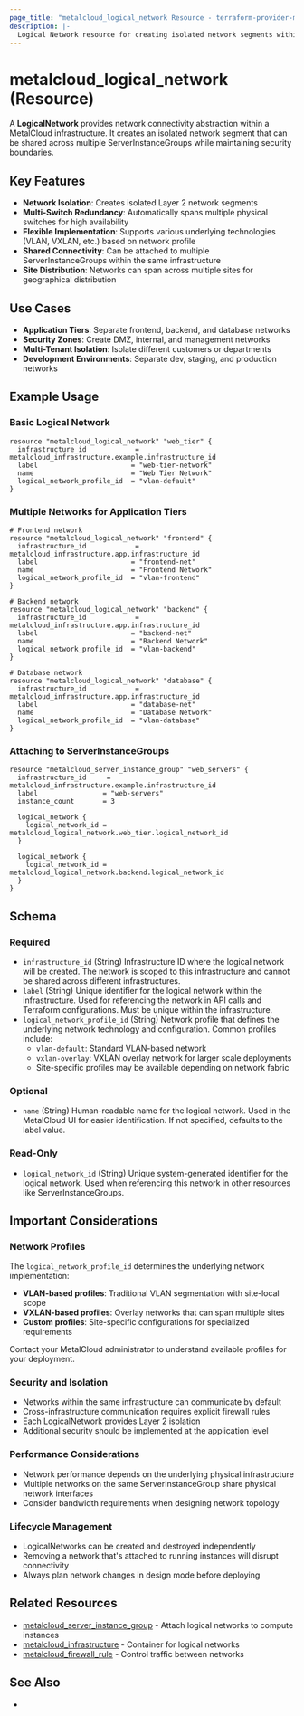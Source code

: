 ```yaml
---
page_title: "metalcloud_logical_network Resource - terraform-provider-metalcloud"
description: |-
  Logical Network resource for creating isolated network segments within MetalCloud infrastructures
---
```


# metalcloud_logical_network (Resource)

A **LogicalNetwork** provides network connectivity abstraction within a MetalCloud infrastructure. It creates an isolated network segment that can be shared across multiple ServerInstanceGroups while maintaining security boundaries.

## Key Features

- **Network Isolation**: Creates isolated Layer 2 network segments
- **Multi-Switch Redundancy**: Automatically spans multiple physical switches for high availability
- **Flexible Implementation**: Supports various underlying technologies (VLAN, VXLAN, etc.) based on network profile
- **Shared Connectivity**: Can be attached to multiple ServerInstanceGroups within the same infrastructure
- **Site Distribution**: Networks can span across multiple sites for geographical distribution

## Use Cases

- **Application Tiers**: Separate frontend, backend, and database networks
- **Security Zones**: Create DMZ, internal, and management networks
- **Multi-Tenant Isolation**: Isolate different customers or departments
- **Development Environments**: Separate dev, staging, and production networks

## Example Usage

### Basic Logical Network

```hcl
resource "metalcloud_logical_network" "web_tier" {
  infrastructure_id            = metalcloud_infrastructure.example.infrastructure_id
  label                       = "web-tier-network"
  name                        = "Web Tier Network"
  logical_network_profile_id  = "vlan-default"
}
```

### Multiple Networks for Application Tiers

```hcl
# Frontend network
resource "metalcloud_logical_network" "frontend" {
  infrastructure_id            = metalcloud_infrastructure.app.infrastructure_id
  label                       = "frontend-net"
  name                        = "Frontend Network"
  logical_network_profile_id  = "vlan-frontend"
}

# Backend network
resource "metalcloud_logical_network" "backend" {
  infrastructure_id            = metalcloud_infrastructure.app.infrastructure_id
  label                       = "backend-net"
  name                        = "Backend Network"
  logical_network_profile_id  = "vlan-backend"
}

# Database network
resource "metalcloud_logical_network" "database" {
  infrastructure_id            = metalcloud_infrastructure.app.infrastructure_id
  label                       = "database-net"
  name                        = "Database Network"
  logical_network_profile_id  = "vlan-database"
}
```

### Attaching to ServerInstanceGroups

```hcl
resource "metalcloud_server_instance_group" "web_servers" {
  infrastructure_id     = metalcloud_infrastructure.example.infrastructure_id
  label                = "web-servers"
  instance_count       = 3
  
  logical_network {
    logical_network_id = metalcloud_logical_network.web_tier.logical_network_id
  }
  
  logical_network {
    logical_network_id = metalcloud_logical_network.backend.logical_network_id
  }
}
```

## Schema

### Required

- `infrastructure_id` (String) Infrastructure ID where the logical network will be created. The network is scoped to this infrastructure and cannot be shared across different infrastructures.
- `label` (String) Unique identifier for the logical network within the infrastructure. Used for referencing the network in API calls and Terraform configurations. Must be unique within the infrastructure.
- `logical_network_profile_id` (String) Network profile that defines the underlying network technology and configuration. Common profiles include:
  - `vlan-default`: Standard VLAN-based network
  - `vxlan-overlay`: VXLAN overlay network for larger scale deployments
  - Site-specific profiles may be available depending on network fabric

### Optional

- `name` (String) Human-readable name for the logical network. Used in the MetalCloud UI for easier identification. If not specified, defaults to the label value.

### Read-Only

- `logical_network_id` (String) Unique system-generated identifier for the logical network. Used when referencing this network in other resources like ServerInstanceGroups.

## Important Considerations

### Network Profiles

The `logical_network_profile_id` determines the underlying network implementation:

- **VLAN-based profiles**: Traditional VLAN segmentation with site-local scope
- **VXLAN-based profiles**: Overlay networks that can span multiple sites
- **Custom profiles**: Site-specific configurations for specialized requirements

Contact your MetalCloud administrator to understand available profiles for your deployment.

### Security and Isolation

- Networks within the same infrastructure can communicate by default
- Cross-infrastructure communication requires explicit firewall rules
- Each LogicalNetwork provides Layer 2 isolation
- Additional security should be implemented at the application level

### Performance Considerations

- Network performance depends on the underlying physical infrastructure
- Multiple networks on the same ServerInstanceGroup share physical network interfaces
- Consider bandwidth requirements when designing network topology

### Lifecycle Management

- LogicalNetworks can be created and destroyed independently
- Removing a network that's attached to running instances will disrupt connectivity
- Always plan network changes in design mode before deploying

## Related Resources

- [metalcloud_server_instance_group](./server_instance_group.md) - Attach logical networks to compute instances
- [metalcloud_infrastructure](./infrastructure.md) - Container for logical networks
- [metalcloud_firewall_rule](./firewall_rule.md) - Control traffic between networks

## See Also

-
